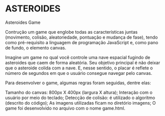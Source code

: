 # ASTEROIDES
Asteroides Game

Contrução um game que englobe todas as características juntas (movimento, colisão, aleatoriedade, pontuação e mudança de fase), 
tendo como pré-requisito a linguagem de programação JavaScript e, como pano de fundo, o elemento canvas.

Imagine um game no qual você controle uma nave espacial fugindo de asteroides que caem de forma aleatória. 
Seu objetivo principal é não deixar que o asteroide colida com a nave. 
E, nesse sentido, o placar é reflete o número de segundos em que o usuário consegue navegar pelo canvas.

Para desenvolver o game, algumas regras foram seguidas, dentre elas:

Tamanho do canvas: 800px X 400px (largura X altura);
Interação com o usuário por meio do teclado;
Detecção de colisão: é utilizado o algoritmo (descrito do código);
As imagens utilizadas ficam no diretório imagens;
O game foi desenvolvido no arquivo com o nome game.html.
